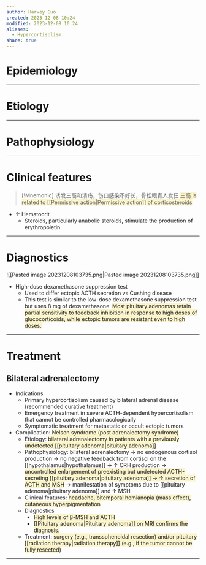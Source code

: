 ```yaml
---
author: Harvey Guo
created: 2023-12-08 10:24
modified: 2023-12-08 10:24
aliases:
  - Hypercortisolism
share: true
---
```

# Epidemiology


---
# Etiology


---
# Pathophysiology


---
# Clinical features
>[!Mnemonic] 
>诱发三高和溃疡，伤口感染不好长，骨松眼青人发狂
><span style="background:rgba(240, 200, 0, 0.2)">三高 is related to [[Permissive action|Permissive action]] of corticosteroids</span>

- ↑ Hematocrit
	- Steroids, particularly anabolic steroids, stimulate the production of erythropoietin

---
# Diagnostics
![[Pasted image 20231208103735.png|Pasted image 20231208103735.png]]
- High-dose dexamethasone suppression test
	- Used to differ ectopic ACTH secretion vs Cushing disease
	- This test is similar to the low-dose dexamethasone suppression test but uses 8 mg of dexamethasone. <span style="background:rgba(240, 200, 0, 0.2)">Most pituitary adenomas retain partial sensitivity to feedback inhibition in response to high doses of glucocorticoids, while ectopic tumors are resistant even to high doses.</span>

---
# Treatment
## Bilateral adrenalectomy
- Indications
	- Primary hypercortisolism caused by bilateral adrenal disease (recommended curative treatment)
	- Emergency treatment in severe ACTH-dependent hypercortisolism that cannot be controlled pharmacologically
	- Symptomatic treatment for metastatic or occult ectopic tumors
- Complication: <span style="background:rgba(240, 200, 0, 0.2)">Nelson syndrome (post adrenalectomy syndrome)</span>
	- Etiology: <span style="background:rgba(240, 200, 0, 0.2)">bilateral adrenalectomy in patients with a previously undetected [[pituitary adenoma|pituitary adenoma]] </span>
	- Pathophysiology: bilateral adrenalectomy → no endogenous cortisol production → no negative feedback from cortisol on the [[hypothalamus|hypothalamus]] → ↑ CRH production → <span style="background:rgba(240, 200, 0, 0.2)">uncontrolled enlargement of preexisting but undetected ACTH-secreting [[pituitary adenoma|pituitary adenoma]] → ↑ secretion of ACTH and MSH</span> → manifestation of symptoms due to [[pituitary adenoma|pituitary adenoma]] and ↑ MSH
	- Clinical features: <span style="background:rgba(240, 200, 0, 0.2)">headache, bitemporal hemianopia (mass effect), cutaneous hyperpigmentation</span>
	- Diagnostics
		- <span style="background:rgba(240, 200, 0, 0.2)">High levels of β-MSH and ACTH</span>
		- <span style="background:rgba(240, 200, 0, 0.2)">[[Pituitary adenoma|Pituitary adenoma]] on MRI confirms the diagnosis.</span>
	- Treatment: <span style="background:rgba(240, 200, 0, 0.2)">surgery (e.g., transsphenoidal resection) and/or pituitary [[radiation therapy|radiation therapy]] (e.g., if the tumor cannot be fully resected)</span>

---
